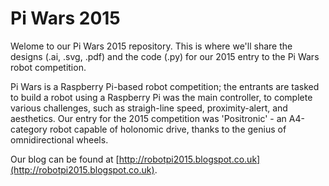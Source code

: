 # Pi Wars 2015
Welome to our Pi Wars 2015 repository.  This is where we'll share the designs (.ai, .svg, .pdf) and the code (.py) for our 2015 entry to the Pi Wars robot competition.

Pi Wars is a Raspberry Pi-based robot competition; the entrants are tasked to build a robot using a Raspberry Pi was the main controller, to complete various challenges, such as straigh-line speed, proximity-alert, and aesthetics.  Our entry for the 2015 competition was 'Positronic' - an A4-category robot capable of holonomic drive, thanks to the genius of omnidirectional wheels.

Our blog can be found at [http://robotpi2015.blogspot.co.uk](http://robotpi2015.blogspot.co.uk).
